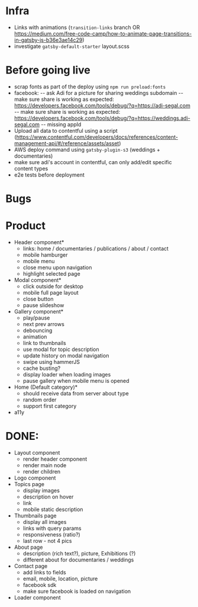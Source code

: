 # Infra

- Links with animations (`transition-links` branch OR https://medium.com/free-code-camp/how-to-animate-page-transitions-in-gatsby-js-b36e3ae14c29)
- investigate `gatsby-default-starter` layout.scss

# Before going live

- scrap fonts as part of the deploy using `npm run preload:fonts`
- facebook:
  -- ask Adi for a picture for sharing weddings subdomain
  -- make sure share is working as expected: https://developers.facebook.com/tools/debug/?q=https://adi-segal.com
  -- make sure share is working as expected: https://developers.facebook.com/tools/debug/?q=https://weddings.adi-segal.com
  -- missing appId
- Upload all data to contentful using a script (https://www.contentful.com/developers/docs/references/content-management-api/#/reference/assets/asset)
- AWS deploy command using `gatsby-plugin-s3` (weddings + documentaries)
- make sure adi's account in contentful, can only add/edit specific content types
- e2e tests before deployment

# Bugs

# Product

- Header component\*
  - links: home / documentaries / publications / about / contact
  - mobile hamburger
  - mobile menu
  - close menu upon navigation
  - highlight selected page
- Modal component\*
  - click outside for desktop
  - mobile full page layout
  - close button
  - pause slideshow
- Gallery component\*
  - play/pause
  - next prev arrows
  - debouncing
  - animation
  - link to thumbnails
  - use modal for topic description
  - update history on modal navigation
  - swipe using hammerJS
  - cache busting?
  - display loader when loading images
  - pause gallery when mobile menu is opened
- Home (Default category)\*
  - should receive data from server about type
  - random order
  - support first category
- a11y

# DONE:

- Layout component
  - render header component
  - render main node
  - render children
- Logo component
- Topics page
  - display images
  - description on hover
  - link
  - mobile static description
- Thumbnails page
  - display all images
  - links with query params
  - responsiveness (ratio?)
  - last row - not 4 pics
- About page
  - description (rich text?), picture, Exhibitions (?)
  - different about for documentaries / weddings
- Contact page
  - add links to fields
  - email, mobile, location, picture
  - facebook sdk
  - make sure facebook is loaded on navigation
- Loader component
